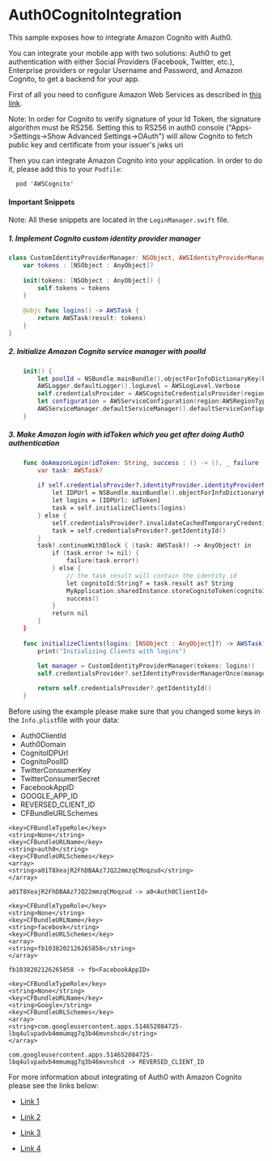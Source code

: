 # Auth0CognitoIntegration

This sample exposes how to integrate Amazon Cognito with Auth0.

You can integrate your mobile app with two solutions: Auth0 to get authentication with either Social Providers (Facebook, Twitter, etc.), Enterprise providers or regular Username and Password, and Amazon Cognito, to get a backend for your app.

First of all you need to configure Amazon Web Services as described in [this link](https://auth0.com/blog/integrating-auth0-with-amazon-cognito-in-ios/).

Note: In order for Cognito to verify signature of your Id Token, the signature algorithm must be RS256. Setting this to RS256 in auth0 console ("Apps->Settings->Show Advanced Settings->OAuth") will allow Cognito to fetch public key and certificate from your issuer's jwks uri

Then you can integrate Amazon Cognito into your application. In order to do it, please add this to your `Podfile`:
```
  pod 'AWSCognito'
```

#### Important Snippets

Note: All these snippets are located in the `LoginManager.swift` file.

##### 1. Implement Cognito custom identity provider manager 
```swift
class CustomIdentityProviderManager: NSObject, AWSIdentityProviderManager{
    var tokens : [NSObject : AnyObject]?
    
    init(tokens: [NSObject : AnyObject]) {
        self.tokens = tokens
    }
    
    @objc func logins() -> AWSTask {
        return AWSTask(result: tokens)
    }
}
```
##### 2. Initialize Amazon Cognito service manager with poolId 
```swift
    init() {
        let poolId = NSBundle.mainBundle().objectForInfoDictionaryKey(kCognitoPoolId) as! String
        AWSLogger.defaultLogger().logLevel = AWSLogLevel.Verbose
        self.credentialsProvider = AWSCognitoCredentialsProvider(regionType:AWSRegionType.USWest2, identityPoolId:poolId)
        let configuration = AWSServiceConfiguration(region:AWSRegionType.USWest2, credentialsProvider:self.credentialsProvider)
        AWSServiceManager.defaultServiceManager().defaultServiceConfiguration = configuration
    }
```
##### 3. Make Amazon login with idToken which you get after doing Auth0 authentication 
```swift
    func doAmazonLogin(idToken: String, success : () -> (), _ failure : (NSError) -> ()) {
        var task: AWSTask?
        
        if self.credentialsProvider?.identityProvider.identityProviderManager == nil || idToken != MyApplication.sharedInstance.retrieveIdToken() {
            let IDPUrl = NSBundle.mainBundle().objectForInfoDictionaryKey(kCognitoIDPUrl) as! String
            let logins = [IDPUrl: idToken]
            task = self.initializeClients(logins)
        } else {
            self.credentialsProvider?.invalidateCachedTemporaryCredentials()
            task = self.credentialsProvider?.getIdentityId()
        }
        task!.continueWithBlock { (task: AWSTask!) -> AnyObject! in
            if (task.error != nil) {
                failure(task.error!)
            } else {
                // the task result will contain the identity id
                let cognitoId:String? = task.result as? String
                MyApplication.sharedInstance.storeCognitoToken(cognitoId)
                success()
            }
            return nil
        }
    }
    
    func initializeClients(logins: [NSObject : AnyObject]?) -> AWSTask? {
        print("Initializing Clients with logins")
        
        let manager = CustomIdentityProviderManager(tokens: logins!)
        self.credentialsProvider?.setIdentityProviderManagerOnce(manager)

        return self.credentialsProvider?.getIdentityId()
    }
```

Before using the example please make sure that you changed some keys in the `Info.plist`file with your data:
- Auth0ClientId
- Auth0Domain
- CognitoIDPUrl
- CognitoPoolID
- TwitterConsumerKey
- TwitterConsumerSecret
- FacebookAppID
- GOOGLE_APP_ID
- REVERSED_CLIENT_ID
- CFBundleURLSchemes

```
<key>CFBundleTypeRole</key>
<string>None</string>
<key>CFBundleURLName</key>
<string>auth0</string>
<key>CFBundleURLSchemes</key>
<array>
<string>a01T8XeajR2FhDBAAz7JQ22mmzqCMoqzud</string>
</array>

a01T8XeajR2FhDBAAz7JQ22mmzqCMoqzud -> a0<Auth0ClientId>
```
```
<key>CFBundleTypeRole</key>
<string>None</string>
<key>CFBundleURLName</key>
<string>facebook</string>
<key>CFBundleURLSchemes</key>
<array>
<string>fb1038202126265858</string>
</array>

fb1038202126265858 -> fb<FacebookAppID>
```
```
<key>CFBundleTypeRole</key>
<string>None</string>
<key>CFBundleURLName</key>
<string>Google</string>
<key>CFBundleURLSchemes</key>
<array>
<string>com.googleusercontent.apps.514652084725-lbq4ulvpadvb4mmumqg7q3b46mvnshcd</string>
</array>

com.googleusercontent.apps.514652084725-lbq4ulvpadvb4mmumqg7q3b46mvnshcd -> REVERSED_CLIENT_ID
```

For more information about integrating of Auth0 with Amazon Cognito please see the links below:

* [Link 1](https://auth0.com/blog/integrating-auth0-with-amazon-cognito-in-ios/)

* [Link 2](http://docs.aws.amazon.com/mobile/sdkforios/developerguide/)

* [Link 3](https://forums.aws.amazon.com/thread.jspa?messageID=696941)

* [Link 4](http://docs.aws.amazon.com/cognito/latest/developerguide/open-id.html)


